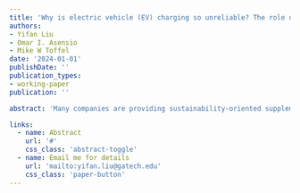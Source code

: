 ```yaml
---
title: 'Why is electric vehicle (EV) charging so unreliable? The role of competition in supplementary services'
authors:
- Yifan Liu
- Omar I. Asensio
- Mike W Toffel
date: '2024-01-01'
publishDate: ''
publication_types:
- working-paper
publication: ''

abstract: 'Many companies are providing sustainability-oriented supplementary services such as carbon credits to offset airline emissions and electric vehicle (EV) recharging at hotels. Despite their being a growing source of revenue and differentiation, little is known about what drives the wide variation in the quality of supplementary services. We examine how competition influences the reliability of U.S. public EV charging stations, an increasingly popular supplementary service offered by hotels, retailers, parking facilities, and other businesses. Analyzing 27,192 charging stations from 2011 to 2024, we apply machine learning methods to measure their reliability. We find that increased competition among establishments providing the same core business increases charging reliability, but that charging station reliability declines as more charging competition arises from establishments offering different core businesses. The latter is especially important given most EV charging stations in the U.S. compete against establishments operating different core businesses. We project that an average annual increase in competition is associated with a decrease in service reliability scores ranging from 11% to 23% across the most common establishment types over a 5-year period. We also find that the effects of competition attenuate within 10 miles and are not statistically different from zero in rural or disadvantaged areas. '

links:
  - name: Abstract
    url: '#'
    css_class: 'abstract-toggle'
  - name: Email me for details
    url: 'mailto:yifan.liu@gatech.edu'
    css_class: 'paper-button'
---
```


<style>
.paper-button {
  background-color: white !important;
  color: #81c784 !important;
  border: 1px solid #81c784 !important;
}

.abstract-toggle {
  background-color: white !important;
  color: #81c784 !important;
  border: 1px solid #81c784 !important;
}
</style>

<script>
document.addEventListener('DOMContentLoaded', function() {
  var abstractToggle = document.querySelector('.abstract-toggle');
  var abstract = document.querySelector('.article-style');
  
  if (abstract) {
    abstract.style.display = 'none';
  }
  
  if (abstractToggle) {
    abstractToggle.addEventListener('click', function(e) {
      e.preventDefault();
      if (abstract) {
        abstract.style.display = abstract.style.display === 'none' ? 'block' : 'none';
      }
    });
  }
});
</script> 